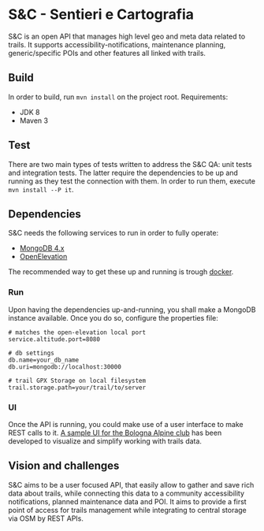 # S&C - Sentieri e Cartografia
S&C is an open API that manages high level geo and meta data related to trails.
It supports accessibility-notifications, maintenance planning, generic/specific POIs and other features all linked with trails.

## Build
In order to build, run `mvn install` on the project root.
Requirements:
- JDK 8
- Maven 3

## Test
There are two main types of tests written to address the S&C QA: unit tests and integration tests.
The latter require the dependencies to be up and running as they test the connection with them. In order to run them, execute `mvn install --P it`. 

## Dependencies
S&C needs the following services to run in order to fully operate:
- [MongoDB 4.x](https://www.mongodb.com)
- [OpenElevation](https://open-elevation.com/)

The recommended way to get these up and running is trough [docker](https://hub.docker.com/_/mongo).

### Run
Upon having the dependencies up-and-running, you shall make a MongoDB instance available.
Once you do so, configure the properties file:

```
# matches the open-elevation local port
service.altitude.port=8080  

# db settings
db.name=your_db_name
db.uri=mongodb://localhost:30000

# trail GPX Storage on local filesystem
trail.storage.path=your/trail/to/server
```
### UI
Once the API is running, you could make use of a user interface to make REST calls to it.
[A sample UI for the Bologna Alpine club](https://github.com/loreV/SeC-Frontend) has been developed to visualize and simplify working with trails data.

## Vision and challenges
S&C aims to be a user focused API, that easily allow to gather and save rich data about trails, while connecting this data to a community accessibility notifications, planned maintenance data and POI.
It aims to provide a first point of access for trails management while integrating to central storage via OSM by REST APIs.
